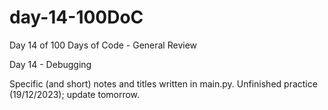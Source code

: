 # day-14-100DoC
Day 14 of 100 Days of Code - General Review

Day 14 - Debugging

Specific (and short) notes and titles written in main.py. 
  Unfinished practice (19/12/2023); update tomorrow.
